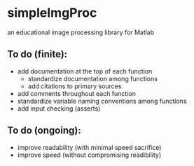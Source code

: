 # simpleImgProc
an educational image processing library for Matlab

## To do (finite):
* add documentation at the top of each function
  * standardize documentation among functions
  * add citations to primary sources
* add comments throughout each function
* standardize variable naming conventions among functions
* add input checking (asserts)

## To do (ongoing):
* improve readability (with minimal speed sacrifice)
* improve speed (without compromising readibility)
